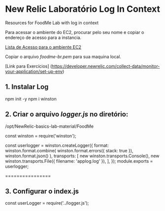 # New Relic Laboratório Log In Context
Resources for FoodMe Lab with log in context

Para acessar o ambiente do EC2, procurar pelo seu nome e copiar o endereço de acesso para a instancia.

[Lista de Acesso para o ambiente EC2](https://docs.google.com/spreadsheets/d/1cfW43Swlm5nCJ3z2q_fuYlbbsd8eGuRWW5MRIK78gxs/edit#gid=1975914412)

Copiar o arquivo *foodme-br.pem* para sua maquina local.


[Link para Exercícios]
(https://developer.newrelic.com/collect-data/monitor-your-application/set-up-env)


 ## 1. Instalar Log
 npm init -y
 npm i winston
 
## 2. Criar o arquivo *logger.js* no diretório: 
/opt/NewRelic-basics-lab-material/FoodMe

const winston = require('winston');

const userlogger = winston.createLogger({
    format: winston.format.combine(
        winston.format.errors({ stack: true }),
        winston.format.json()
    ),
    transports: [
            new winston.transports.Console(),
            new winston.transports.File({ filename: 'applog.log' }),
    ],
});
module.exports = userlogger;



================


## 3. Configurar o index.js

const userLogger = require('../logger.js');


